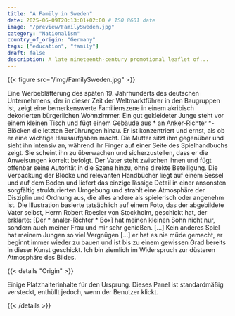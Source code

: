 ```yaml
---
title: "A Family in Sweden"
date: 2025-06-09T20:13:01+02:00 # ISO 8601 date
image: "/preview/FamilySweden.jpg"
category: "Nationalism"
country_of_origin: "Germany"
tags: ["education", "family"]
draft: false
description: A late nineteenth-century promotional leaflet of...
---
```




{{< figure src="/img/FamilySweden.jpg" >}}

Eine Werbeblätterung des späten 19. Jahrhunderts des deutschen Unternehmens, der in dieser Zeit der Weltmarktführer in den Baugruppen ist, zeigt eine bemerkenswerte Familienszene in einem akribisch dekorierten bürgerlichen Wohnzimmer. Ein gut gekleideter Junge steht vor einem kleinen Tisch und fügt einem Gebäude aus * an Anker-Richter *-Blöcken die letzten Berührungen hinzu. Er ist konzentriert und ernst, als ob er eine wichtige Hausaufgaben macht. Die Mutter sitzt ihm gegenüber und sieht ihn intensiv an, während ihr Finger auf einer Seite des Spielhandbuchs zeigt. Sie scheint ihn zu überwachen und sicherzustellen, dass er die Anweisungen korrekt befolgt. Der Vater steht zwischen ihnen und fügt offenbar seine Autorität in die Szene hinzu, ohne direkte Beteiligung. Die Verpackung der Blöcke und relevanten Handbücher liegt auf einem Sessel und auf dem Boden und liefert das einzige lässige Detail in einer ansonsten sorgfältig strukturierten Umgebung und strahlt eine Atmosphäre der Disziplin und Ordnung aus, die alles andere als spielerisch oder angenehm ist. Die Illustration basierte tatsächlich auf einem Foto, das der abgebildete Vater selbst, Herrn Robert Roesler von Stockholm, geschickt hat, der erklärte: [Der * analer-Richter * Box] hat meinen kleinen Sohn nicht nur, sondern auch meiner Frau und mir sehr genießen. […] Kein anderes Spiel hat meinem Jungen so viel Vergnügen […] er hat es nie müde gemacht, er beginnt immer wieder zu bauen und ist bis zu einem gewissen Grad bereits in dieser Kunst geschickt. Ich bin ziemlich im Widerspruch zur düsteren Atmosphäre des Bildes.

{{< details "Origin" >}}

Einige Platzhalterinhalte für den Ursprung. Dieses Panel ist standardmäßig versteckt, enthüllt jedoch, wenn der Benutzer klickt.

{{< /details >}}

